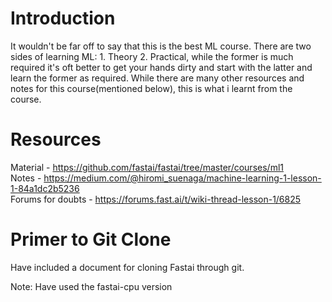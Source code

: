 # Introduction
It wouldn't be far off to say that this is the best ML course. There are two sides of learning ML: 1. Theory 2. Practical, while the former is much required it's oft better to get your hands dirty and start with the latter and learn the former as required. While there are many other resources and notes for this course(mentioned below), this is what i learnt from the course. 

# Resources
Material - https://github.com/fastai/fastai/tree/master/courses/ml1 <br>
Notes - https://medium.com/@hiromi_suenaga/machine-learning-1-lesson-1-84a1dc2b5236 <br>
Forums for doubts - https://forums.fast.ai/t/wiki-thread-lesson-1/6825 <br>

# Primer to Git Clone
Have included a document for cloning Fastai through git. <br>

Note: Have used the fastai-cpu version
